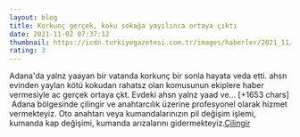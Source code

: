 ```yaml
--- 
layout: blog
title: Korkunç gerçek, koku sokağa yayılınca ortaya çıktı
date: 2021-11-02 07:37:12
thumbnail: https://icdn.turkiyegazetesi.com.tr/images/haberler/2021_11/buyuk/korkunc-gercek-koku-sokaga-yayilinca-ortaya-cikti-1635837516.jpg
rating: 3
---
```

Adana'da yalnz yaayan bir vatanda korkunç bir sonla hayata veda etti. ahsn evinden yaylan kötü kokudan rahatsz olan komusunun ekiplere haber vermesiyle ac gerçek ortaya çkt. Evdeki ahsn yalnz yaad ve… [+1653 chars]</br>&nbsp;Adana bölgesinde çilingir ve anahtarcılık üzerine profesyonel olarak hizmet vermekteyiz. Oto anahtarı veya kumandalarınızın pil değişim işlemi, kumanda kap değişimi, kumanda arızalarını gidermekteyiz.<a href="https://www.cilingiradana.net/">Çilingir</a>